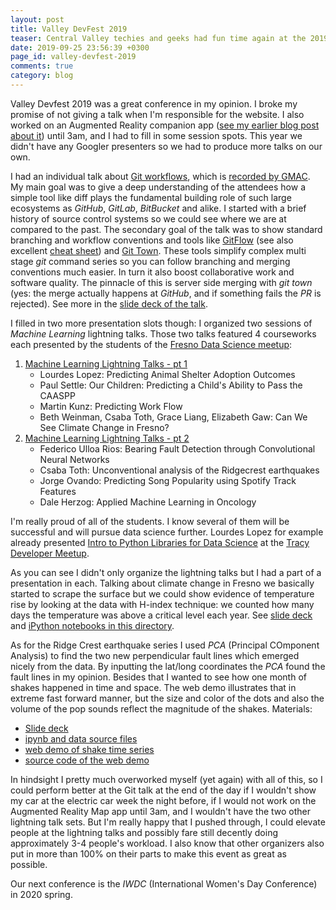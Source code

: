 ```yaml
---
layout: post
title: Valley DevFest 2019
teaser: Central Valley techies and geeks had fun time again at the 2019 edition of Valley DevFest
date: 2019-09-25 23:56:39 +0300
page_id: valley-devfest-2019
comments: true
category: blog
---
```

Valley Devfest 2019 was a great conference in my opinion. I broke my promise of not giving a talk when I'm responsible for the website. I also worked on an Augmented Reality companion app ([see my earlier blog post about it](/blog/2019/09/23/augmented-reality-map/)) until 3am, and I had to fill in some session spots. This year we didn't have any Googler presenters so we had to produce more talks on our own.

I had an individual talk about [Git workflows](https://valleydevfest.com/sessions/-LoCRUdvmR5exkd8VBeC), which is [recorded by GMAC](https://www.youtube.com/watch?v=l58oiQ6b9e8&list=PLfLYzWZuIvXIgmR6oCaYYA-Ez8agOrHXw). My main goal was to give a deep understanding of the attendees how a simple tool like diff plays the fundamental building role of such large ecosystems as _GitHub_, _GitLab_, _BitBucket_ and alike. I started with a brief history of source control systems so we could see where we are at compared to the past. The secondary goal of the talk was to show standard branching and workflow conventions and tools like [GitFlow](https://datasift.github.io/gitflow/IntroducingGitFlow.html) (see also excellent [cheat sheet](https://danielkummer.github.io/git-flow-cheatsheet/)) and [Git Town](https://github.com/Originate/git-town). These tools simplify complex multi stage _git_ command series so you can follow branching and merging conventions much easier. In turn it also boost collaborative work and software quality. The pinnacle of this is server side merging with _git town_ (yes: the merge actually happens at _GitHub_, and if something fails the _PR_ is rejected). See more in the [slide deck of the talk](https://docs.google.com/presentation/d/16T4EqzuZHYX53yhGBzxRBkCQoLLqHRt8thyk220M0OA/edit?usp=sharing).

I filled in two more presentation slots though: I organized two sessions of _Machine Learning_ lightning talks. Those two talks featured 4 courseworks each presented by the students of the [Fresno Data Science meetup](https://www.meetup.com/Fresno-Data-Science-Meetup/):

1. [Machine Learning Lightning Talks - pt 1](https://valleydevfest.com/sessions/-Lp6_GNoyj02WWdiMldH)
   * Lourdes Lopez: Predicting Animal Shelter Adoption Outcomes
   * Paul Settle: Our Children: Predicting a Child's Ability to Pass the CAASPP
   * Martin Kunz: Predicting Work Flow
   * Beth Weinman, Csaba Toth, Grace Liang, Elizabeth Gaw: Can We See Climate Change in Fresno?
2. [Machine Learning Lightning Talks - pt 2](https://valleydevfest.com/sessions/-Lp6aV17h3-51ku3-HD-)
   * Federico Ulloa Rios: Bearing Fault Detection through Convolutional Neural Networks
   * Csaba Toth: Unconventional analysis of the Ridgecrest earthquakes
   * Jorge Ovando: Predicting Song Popularity using Spotify Track Features
   * Dale Herzog: Applied Machine Learning in Oncology

I'm really proud of all of the students. I know several of them will be successful and will pursue data science further. Lourdes Lopez for example already presented [Intro to Python Libraries for Data Science](https://www.meetup.com/tracydevs/events/265689461/) at the [Tracy Developer Meetup](https://www.meetup.com/tracydevs).

As you can see I didn't only organize the lightning talks but I had a part of a presentation in each. Talking about climate change in Fresno we basically started to scrape the surface but we could show evidence of temperature rise by looking at the data with H-index technique: we counted how many days the temperature was above a critical level each year. See [slide deck](https://docs.google.com/presentation/d/1IqFjXYFqpjQ567UVJMp_fZ27WKTG83Lx6A8k0-pGqPA/edit#slide=id.g62b8e3bb4d_0_0) and [iPython notebooks in this directory](https://drive.google.com/drive/folders/1wWAMhoSwQsg8XtWKzl1gtr_aJFock4ai).

As for the Ridge Crest earthquake series I used _PCA_ (Principal COmponent Analysis) to find the two new perpendicular fault lines which emerged nicely from the data. By inputting the lat/long coordinates the _PCA_ found the fault lines in my opinion. Besides that I wanted to see how one month of shakes happened in time and space. The web demo illustrates that in extreme fast forward manner, but the size and color of the dots and also the volume of the pop sounds reflect the magnitude of the shakes. Materials:
* [Slide deck](https://docs.google.com/presentation/d/1GDe6HQaciGS4OGWyzncJL1kN2KIfUgDj5Rlc6on4f4g/edit#slide=id.p)
* [ipynb and data source files](https://github.com/CsabaConsulting/DataScienceBootcampHomework)
* [web demo of shake time series](https://csabaconsulting.github.io/RidgeCrestAudioDemo/)
* [source code of the web demo](https://github.com/CsabaConsulting/RidgeCrestAudioDemo)

In hindsight I pretty much overworked myself (yet again) with all of this, so I could perform better at the Git talk at the end of the day if I wouldn't show my car at the electric car week the night before, if I would not work on the Augmented Reality Map app until 3am, and I wouldn't have the two other lightning talk sets. But I'm really happy that I pushed through, I could elevate people at the lightning talks and possibly fare still decently doing approximately 3-4 people's workload. I also know that other organizers also put in more than 100% on their parts to make this event as great as possible.

Our next conference is the _IWDC_ (International Women's Day Conference) in 2020 spring.
